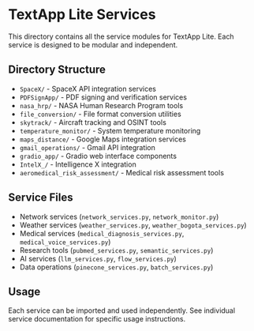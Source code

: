 # TextApp Lite Services

This directory contains all the service modules for TextApp Lite. Each service is designed to be modular and independent.

## Directory Structure

- `SpaceX/` - SpaceX API integration services
- `PDFSignApp/` - PDF signing and verification services
- `nasa_hrp/` - NASA Human Research Program tools
- `file_conversion/` - File format conversion utilities
- `skytrack/` - Aircraft tracking and OSINT tools
- `temperature_monitor/` - System temperature monitoring
- `maps_distance/` - Google Maps integration services
- `gmail_operations/` - Gmail API integration
- `gradio_app/` - Gradio web interface components
- `IntelX_/` - Intelligence X integration
- `aeromedical_risk_assessment/` - Medical risk assessment tools

## Service Files

- Network services (`network_services.py`, `network_monitor.py`)
- Weather services (`weather_services.py`, `weather_bogota_services.py`)
- Medical services (`medical_diagnosis_services.py`, `medical_voice_services.py`)
- Research tools (`pubmed_services.py`, `semantic_services.py`)
- AI services (`llm_services.py`, `flow_services.py`)
- Data operations (`pinecone_services.py`, `batch_services.py`)

## Usage

Each service can be imported and used independently. See individual service documentation for specific usage instructions.